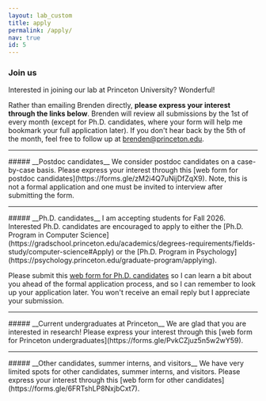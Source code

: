 ```yaml
---
layout: lab_custom
title: apply
permalink: /apply/
nav: true
id: 5
---
```

### __Join us__

Interested in joining our lab at Princeton University? Wonderful!

Rather than emailing Brenden directly, __please express your interest through the links below__. Brenden will review all submissions by the 1st of every month (except for Ph.D. candidates, where your form will help me bookmark your full application later). If you don't hear back by the 5th of the month, feel free to follow up at brenden@princeton.edu.

<hr class='invis'>
##### __Postdoc candidates__
We consider postdoc candidates on a case-by-case basis. Please express your interest through this [web form for postdoc candidates](https://forms.gle/zM2i4Q7uNijDfZqX9). Note, this is not a formal application and one must be invited to interview after submitting the form.

<hr class='invis'>
##### __Ph.D. candidates__
I am accepting students for Fall 2026. Interested Ph.D. candidates are encouraged to apply to either the 
[Ph.D. Program in Computer Science](https://gradschool.princeton.edu/academics/degrees-requirements/fields-study/computer-science#Apply)
or the [Ph.D. Program in Psychology](https://psychology.princeton.edu/graduate-program/applying).

Please submit this [web form for Ph.D. candidates](https://forms.gle/AXoau6Q7xuZnhUeaA) so I can learn a bit about you ahead of the formal application process, and so I can remember to look up your application later. You won't receive an email reply but I appreciate your submission.

<hr class='invis'>
##### __Current undergraduates at Princeton__
We are glad that you are interested in research! Please express your interest through this [web form for Princeton undergraduates](https://forms.gle/PvkCZjuz5n5w2wY59).

<hr class='invis'>
##### __Other candidates, summer interns, and visitors__
We have very limited spots for other candidates, summer interns, and visitors. Please express your interest through this [web form for other candidates](https://forms.gle/6FRTshLP8NxjbCxt7).